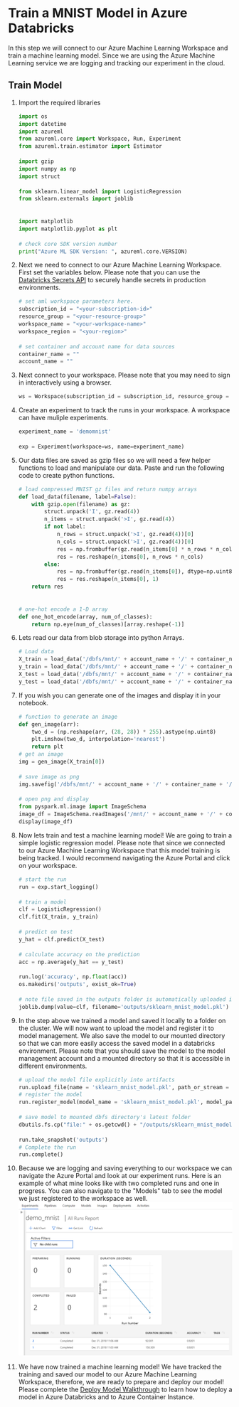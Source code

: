 # Train a MNIST Model in Azure Databricks
In this step we will connect to our Azure Machine Learning Workspace and train a machine learning model. Since we are using the Azure Machine Learning service we are logging and tracking our experiment in the cloud.   

## Train Model
1. Import the required libraries 
    ```python 
    import os
    import datetime
    import azureml
    from azureml.core import Workspace, Run, Experiment
    from azureml.train.estimator import Estimator

    import gzip
    import numpy as np
    import struct

    from sklearn.linear_model import LogisticRegression
    from sklearn.externals import joblib


    import matplotlib
    import matplotlib.pyplot as plt

    # check core SDK version number
    print("Azure ML SDK Version: ", azureml.core.VERSION)
    ```

1. Next we need to connect to our Azure Machine Learning Workspace. First set the variables below. Please note that you can use the [Databricks Secrets API](https://docs.databricks.com/api/latest/secrets.html) to securely handle secrets in production environments.   

    ```python 
    # set aml workspace parameters here. 
    subscription_id = "<your-subscription-id>"
    resource_group = "<your-resource-group>"
    workspace_name = "<your-workspace-name>"
    workspace_region = "<your-region>"

    # set container and account name for data sources
    container_name = ""
    account_name = ""
    ```

1. Next connect to your workspace. Please note that you may need to sign in interactively using a browser.  
    ```python
    ws = Workspace(subscription_id = subscription_id, resource_group = resource_group, workspace_name = workspace_name)
    ```

1. Create an experiment to track the runs in your workspace. A workspace can have muliple experiments.
    ```python 
    experiment_name = 'demomnist'

    exp = Experiment(workspace=ws, name=experiment_name)
    ```
1. Our data files are saved as gzip files so we will need a few helper functions to load and manipulate our data. Paste and run the following code to create python functions.  
    ```python 
    # load compressed MNIST gz files and return numpy arrays
    def load_data(filename, label=False):
        with gzip.open(filename) as gz:
            struct.unpack('I', gz.read(4))
            n_items = struct.unpack('>I', gz.read(4))
            if not label:
                n_rows = struct.unpack('>I', gz.read(4))[0]
                n_cols = struct.unpack('>I', gz.read(4))[0]
                res = np.frombuffer(gz.read(n_items[0] * n_rows * n_cols), dtype=np.uint8)
                res = res.reshape(n_items[0], n_rows * n_cols)
            else:
                res = np.frombuffer(gz.read(n_items[0]), dtype=np.uint8)
                res = res.reshape(n_items[0], 1)
        return res


    # one-hot encode a 1-D array
    def one_hot_encode(array, num_of_classes):
        return np.eye(num_of_classes)[array.reshape(-1)]
    ```

1. Lets read our data from blob storage into python Arrays. 
    ```python
    # Load data
    X_train = load_data('/dbfs/mnt/' + account_name + '/' + container_name + '/train-images.gz', False) / 255.0
    y_train = load_data('/dbfs/mnt/' + account_name + '/' + container_name + '/train-labels.gz', True).reshape(-1)
    X_test = load_data('/dbfs/mnt/' + account_name + '/' + container_name + '/test-images.gz', False) / 255.0
    y_test = load_data('/dbfs/mnt/' + account_name + '/' + container_name + '/test-labels.gz', True).reshape(-1)
    ```

1. If you wish you can generate one of the images and display it in your notebook.  
    ```python
    # function to generate an image
    def gen_image(arr):
        two_d = (np.reshape(arr, (28, 28)) * 255).astype(np.uint8)
        plt.imshow(two_d, interpolation='nearest')
        return plt
    # get an image
    img = gen_image(X_train[0])

    # save image as png
    img.savefig('/dbfs/mnt/' + account_name + '/' + container_name + '/sample_mnist_img.png', mode="overwrite")

    # open png and display
    from pyspark.ml.image import ImageSchema
    image_df = ImageSchema.readImages('/mnt/' + account_name + '/' + container_name + '/sample_mnist_img.png')
    display(image_df)
    ```

1. Now lets train and test a machine learning model! We are going to train a simple logistic regression model. Please note that since we connected to our Azure Machine Learning Workspace that this model training is being tracked. I would recommend navigating the Azure Portal and click on your workspace.     
    ```python
    # start the run
    run = exp.start_logging()

    # train a model
    clf = LogisticRegression()
    clf.fit(X_train, y_train) 

    # predict on test
    y_hat = clf.predict(X_test)

    # calculate accuracy on the prediction
    acc = np.average(y_hat == y_test)
        
    run.log('accuracy', np.float(acc))
    os.makedirs('outputs', exist_ok=True)

    # note file saved in the outputs folder is automatically uploaded into experiment record
    joblib.dump(value=clf, filename='outputs/sklearn_mnist_model.pkl')
    ```

1. In the step above we trained a model and saved it locally to a folder on the cluster. We will now want to upload the model and register it to model management. We also save the model to our mounted directory so that we can more easily access the saved model in a databricks environment. Please note that you should save the model to the model management account and a mounted directory so that it is accessible in different environments.    
    ```python
    # upload the model file explicitly into artifacts 
    run.upload_file(name = 'sklearn_mnist_model.pkl', path_or_stream = 'outputs/sklearn_mnist_model.pkl')
    # register the model 
    run.register_model(model_name = 'sklearn_mnist_model.pkl', model_path = 'outputs/sklearn_mnist_model.pkl' )

    # save model to mounted dbfs directory's latest folder
    dbutils.fs.cp("file:" + os.getcwd() + "/outputs/sklearn_mnist_model.pkl", '/dbfs/mnt/' + account_name + '/' + container_name + '/models/latest/sklearn_mnist_model.pkl', True)

    run.take_snapshot('outputs')
    # Complete the run
    run.complete()
    ```

1. Because we are logging and saving everything to our workspace we can navigate the Azure Portal and look at our experiment runs. Here is an example of what mine looks like with two completed runs and one in progress. You can also navigate to the "Models" tab to see the model we just registered to the workspace as well.  
    ![](./imgs/02_AML_Workspace.png) 

1. We have now trained a machine learning model! We have tracked the training and saved our model to our Azure Machine Learning Workspace, therefore, we are ready to prepare and deploy our model! Please complete the [Deploy Model Walkthrough](03_DeployModel.md) to learn how to deploy a model in Azure Databricks and to Azure Container Instance.  